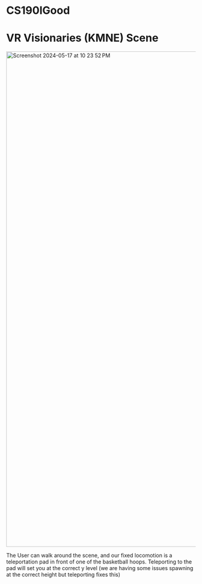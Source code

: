# CS190IGood

# VR Visionaries (KMNE) Scene

<img width="1315" alt="Screenshot 2024-05-17 at 10 23 52 PM" src="https://github.com/coder626/CS190IGood/assets/51886555/562833a8-c9d0-4744-a7a4-67e036693d76">

The User can walk around the scene, and our fixed locomotion is a teleportation pad in front of one of the basketball hoops. Teleporting to the pad will set you at the correct y level (we are having some issues spawning at the correct height but teleporting fixes this)
